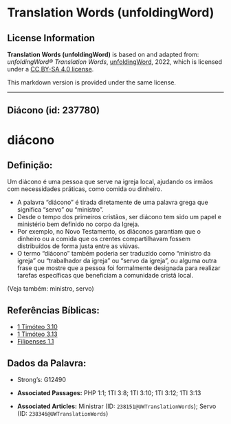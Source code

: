 # Translation Words (unfoldingWord)

## License Information

**Translation Words (unfoldingWord)** is based on and adapted from: _unfoldingWord® Translation Words_, [unfoldingWord](https://unfoldingword.org/utw), 2022, which is licensed under a [CC BY-SA 4.0 license](https://creativecommons.org/licenses/by-sa/4.0/legalcode.en).

This markdown version is provided under the same license.



--------------------------------

## Diácono (id: 237780)

diácono
=======

Definição:
----------

Um diácono é uma pessoa que serve na igreja local, ajudando os irmãos com necessidades práticas, como comida ou dinheiro.

* A palavra “diácono” é tirada diretamente de uma palavra grega que significa “servo” ou “ministro”.
* Desde o tempo dos primeiros cristãos, ser diácono tem sido um papel e ministério bem definido no corpo da Igreja.
* Por exemplo, no Novo Testamento, os diáconos garantiam que o dinheiro ou a comida que os crentes compartilhavam fossem distribuídos de forma justa entre as viúvas.
* O termo “diácono” também poderia ser traduzido como “ministro da igreja” ou “trabalhador da igreja” ou “servo da igreja”, ou alguma outra frase que mostre que a pessoa foi formalmente designada para realizar tarefas específicas que beneficiam a comunidade cristã local.

(Veja também: ministro, servo)

Referências Bíblicas:
---------------------

* [1 Timóteo 3\.10](https://ref.ly/1Tim3:10)
* [1 Timóteo 3\.13](https://ref.ly/1Tim3:13)
* [Filipenses 1\.1](https://ref.ly/Phil1:1)

Dados da Palavra:
-----------------

* Strong’s: G12490

* **Associated Passages:** PHP 1:1; 1TI 3:8; 1TI 3:10; 1TI 3:12; 1TI 3:13
* **Associated Articles:** Ministrar (ID: `238151@UWTranslationWords`); Servo (ID: `238346@UWTranslationWords`)

